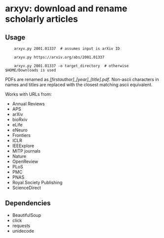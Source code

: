 # arxyv: download and rename scholarly articles

## Usage

        arxyv.py 2001.01337  # assumes input is arXiv ID

        arxyv.py https://arxiv.org/abs/2001.01337

        arxyv.py 2001.01337 -o target_directory  # otherwise $HOME/Downloads is used

PDFs are renamed as *[firstauthor]\_[year]\_[title].pdf*. Non-ascii characters in names and titles are replaced with the closest matching ascii equivalent.

Works with URLs from:

* Annual Reviews
* APS
* arXiv
* bioRxiv
* eLife
* eNeuro
* Frontiers
* ICLR
* IEEExplore
* MITP journals
* Nature
* OpenReview
* PLoS
* PMC
* PNAS
* Royal Society Publishing
* ScienceDirect

## Dependencies

* BeautifulSoup
* click
* requests
* unidecode
